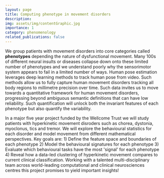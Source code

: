 ```yaml
---
layout: page
title: Computing phenotype in movement disorders
description: 
img: assets/img/contentGraphic.jpg
importance: 1
category: phenomenology
related_publications: false
---
```


 We group patients with movement disorders into core categories called **phenotypes** depending the nature of dysfunctional movement. Many 100s of different neural insults or diseases collapse down onto these limited number of phenotypes and we understand poorly why the sensorimotor system appears to fail in a limited number of ways. Human pose estimation leverages deep learning methods to track human pose from video.  Such methods allow us to fully capture human movement disorders tracking all body regions to millimetre precision over time.  Such data invites us to move towards a quantitative framework for human movement disorders, progressing beyond ambiguous semantic definitions that can have low reliability.  Such quantification will unlock both the invariant features of each phenotype but also quantify the variability.   
 
In a major five year project funded by the Wellcome Trust we will study patients with hyperkinetic movement disroders such as chorea, dystonia, myoclonus, tics and tremor.  We will explore the behavioural statistics for each disorder and model movement from different mathematical perspectives. Key goals are: 1) Define the feature space and boundaries of each phenotype 2) Model the behavioural signatures for each phenotype 3) Evaluate which behavioural tasks have the most 'signal' for each phenotype 4) Reveal how a data-led clustering of hyperkinetic movement compares to current clinical classification. Working with a talented multi-disciplinary team across world-leading computational and clinical neurosciences centres this project promises to yield important insights!  